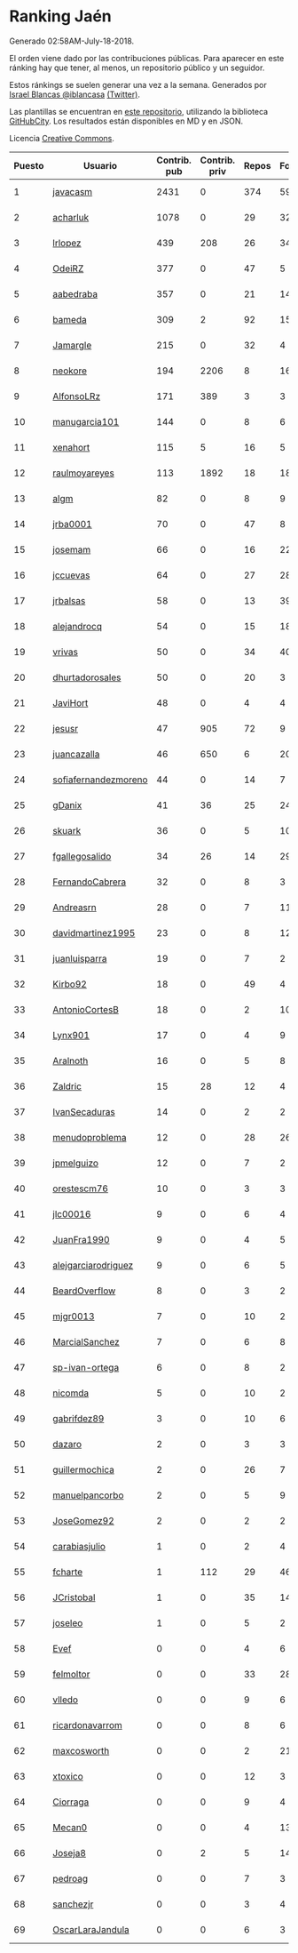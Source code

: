# Ranking Jaén

Generado 02:58AM-July-18-2018.

El orden viene dado por las contribuciones públicas. Para aparecer en este ránking hay que tener, al menos, un repositorio público y un seguidor.

Estos ránkings se suelen generar una vez a la semana. Generados por [Israel Blancas @iblancasa](https://github.com/iblancasa/) [(Twitter)](https://twitter.com/iblancasa).

Las plantillas se encuentran en [este repositorio](https://github.com/iblancasa/GH-Spanish-Ranking), utilizando la biblioteca [GitHubCity](https://github.com/iblancasa/GitHubCity). Los resultados están disponibles en MD y en JSON.

Licencia [Creative Commons](https://creativecommons.org/licenses/by/4.0/).

| Puesto   |  Usuario  | Contrib. pub | Contrib. priv |Repos| Followers | Desde |  Avatar  |
|----------|-----------|--------------|---------------|-----|-----------|-------|----------|
|1|[javacasm](https://github.com/javacasm)|2431|0|374|59|2013-03-12|![javacasm]()|
|2|[acharluk](https://github.com/acharluk)|1078|0|29|32|2013-08-03|![acharluk]()|
|3|[lrlopez](https://github.com/lrlopez)|439|208|26|34|2011-01-04|![lrlopez]()|
|4|[OdeiRZ](https://github.com/OdeiRZ)|377|0|47|5|2014-10-01|![OdeiRZ]()|
|5|[aabedraba](https://github.com/aabedraba)|357|0|21|14|2017-04-19|![aabedraba]()|
|6|[bameda](https://github.com/bameda)|309|2|92|158|2011-06-26|![bameda]()|
|7|[Jamargle](https://github.com/Jamargle)|215|0|32|4|2015-03-24|![Jamargle]()|
|8|[neokore](https://github.com/neokore)|194|2206|8|16|2011-07-25|![neokore]()|
|9|[AlfonsoLRz](https://github.com/AlfonsoLRz)|171|389|3|3|2016-10-02|![AlfonsoLRz]()|
|10|[manugarcia101](https://github.com/manugarcia101)|144|0|8|6|2017-09-22|![manugarcia101]()|
|11|[xenahort](https://github.com/xenahort)|115|5|16|5|2016-03-30|![xenahort]()|
|12|[raulmoyareyes](https://github.com/raulmoyareyes)|113|1892|18|18|2012-08-04|![raulmoyareyes]()|
|13|[algm](https://github.com/algm)|82|0|8|9|2009-10-29|![algm]()|
|14|[jrba0001](https://github.com/jrba0001)|70|0|47|8|2016-07-17|![jrba0001]()|
|15|[josemam](https://github.com/josemam)|66|0|16|22|2015-03-14|![josemam]()|
|16|[jccuevas](https://github.com/jccuevas)|64|0|27|28|2013-04-10|![jccuevas]()|
|17|[jrbalsas](https://github.com/jrbalsas)|58|0|13|39|2010-08-07|![jrbalsas]()|
|18|[alejandrocq](https://github.com/alejandrocq)|54|0|15|18|2010-05-20|![alejandrocq]()|
|19|[vrivas](https://github.com/vrivas)|50|0|34|40|2012-12-14|![vrivas]()|
|20|[dhurtadorosales](https://github.com/dhurtadorosales)|50|0|20|3|2016-09-19|![dhurtadorosales]()|
|21|[JaviHort](https://github.com/JaviHort)|48|0|4|4|2018-01-04|![JaviHort]()|
|22|[jesusr](https://github.com/jesusr)|47|905|72|9|2011-12-11|![jesusr]()|
|23|[juancazalla](https://github.com/juancazalla)|46|650|6|20|2015-03-24|![juancazalla]()|
|24|[sofiafernandezmoreno](https://github.com/sofiafernandezmoreno)|44|0|14|7|2014-11-21|![sofiafernandezmoreno]()|
|25|[gDanix](https://github.com/gDanix)|41|36|25|24|2011-10-10|![gDanix]()|
|26|[skuark](https://github.com/skuark)|36|0|5|10|2010-10-26|![skuark]()|
|27|[fgallegosalido](https://github.com/fgallegosalido)|34|26|14|29|2015-03-24|![fgallegosalido]()|
|28|[FernandoCabrera](https://github.com/FernandoCabrera)|32|0|8|3|2017-09-13|![FernandoCabrera]()|
|29|[Andreasrn](https://github.com/Andreasrn)|28|0|7|11|2016-03-31|![Andreasrn]()|
|30|[davidmartinez1995](https://github.com/davidmartinez1995)|23|0|8|12|2015-11-11|![davidmartinez1995]()|
|31|[juanluisparra](https://github.com/juanluisparra)|19|0|7|2|2016-09-19|![juanluisparra]()|
|32|[Kirbo92](https://github.com/Kirbo92)|18|0|49|4|2011-01-12|![Kirbo92]()|
|33|[AntonioCortesB](https://github.com/AntonioCortesB)|18|0|2|10|2016-09-15|![AntonioCortesB]()|
|34|[Lynx901](https://github.com/Lynx901)|17|0|4|9|2014-11-11|![Lynx901]()|
|35|[Aralnoth](https://github.com/Aralnoth)|16|0|5|8|2011-04-06|![Aralnoth]()|
|36|[Zaldric](https://github.com/Zaldric)|15|28|12|4|2016-03-29|![Zaldric]()|
|37|[IvanSecaduras](https://github.com/IvanSecaduras)|14|0|2|2|2015-09-25|![IvanSecaduras]()|
|38|[menudoproblema](https://github.com/menudoproblema)|12|0|28|26|2011-08-12|![menudoproblema]()|
|39|[jpmelguizo](https://github.com/jpmelguizo)|12|0|7|2|2013-01-29|![jpmelguizo]()|
|40|[orestescm76](https://github.com/orestescm76)|10|0|3|3|2016-09-04|![orestescm76]()|
|41|[jlc00016](https://github.com/jlc00016)|9|0|6|4|2015-06-05|![jlc00016]()|
|42|[JuanFra1990](https://github.com/JuanFra1990)|9|0|4|5|2015-10-22|![JuanFra1990]()|
|43|[alejgarciarodriguez](https://github.com/alejgarciarodriguez)|9|0|6|5|2015-12-19|![alejgarciarodriguez]()|
|44|[BeardOverflow](https://github.com/BeardOverflow)|8|0|3|2|2013-04-13|![BeardOverflow]()|
|45|[mjgr0013](https://github.com/mjgr0013)|7|0|10|2|2014-10-01|![mjgr0013]()|
|46|[MarcialSanchez](https://github.com/MarcialSanchez)|7|0|6|8|2015-10-03|![MarcialSanchez]()|
|47|[sp-ivan-ortega](https://github.com/sp-ivan-ortega)|6|0|8|2|2016-02-22|![sp-ivan-ortega]()|
|48|[nicomda](https://github.com/nicomda)|5|0|10|2|2013-06-13|![nicomda]()|
|49|[gabrifdez89](https://github.com/gabrifdez89)|3|0|10|6|2013-02-26|![gabrifdez89]()|
|50|[dazaro](https://github.com/dazaro)|2|0|3|3|2014-10-08|![dazaro]()|
|51|[guillermochica](https://github.com/guillermochica)|2|0|26|7|2014-10-20|![guillermochica]()|
|52|[manuelpancorbo](https://github.com/manuelpancorbo)|2|0|5|9|2014-11-04|![manuelpancorbo]()|
|53|[JoseGomez92](https://github.com/JoseGomez92)|2|0|2|2|2016-05-21|![JoseGomez92]()|
|54|[carabiasjulio](https://github.com/carabiasjulio)|1|0|2|4|2013-10-15|![carabiasjulio]()|
|55|[fcharte](https://github.com/fcharte)|1|112|29|46|2014-08-05|![fcharte]()|
|56|[JCristobal](https://github.com/JCristobal)|1|0|35|14|2014-09-23|![JCristobal]()|
|57|[joseleo](https://github.com/joseleo)|1|0|5|2|2015-03-19|![joseleo]()|
|58|[Evef](https://github.com/Evef)|0|0|4|6|2012-12-15|![Evef]()|
|59|[felmoltor](https://github.com/felmoltor)|0|0|33|28|2011-06-13|![felmoltor]()|
|60|[vlledo](https://github.com/vlledo)|0|0|9|6|2011-03-28|![vlledo]()|
|61|[ricardonavarrom](https://github.com/ricardonavarrom)|0|0|8|6|2012-11-20|![ricardonavarrom]()|
|62|[maxcosworth](https://github.com/maxcosworth)|0|0|2|21|2010-09-06|![maxcosworth]()|
|63|[xtoxico](https://github.com/xtoxico)|0|0|12|3|2012-08-07|![xtoxico]()|
|64|[Ciorraga](https://github.com/Ciorraga)|0|0|9|4|2013-11-08|![Ciorraga]()|
|65|[Mecan0](https://github.com/Mecan0)|0|0|4|13|2013-06-11|![Mecan0]()|
|66|[Joseja8](https://github.com/Joseja8)|0|2|5|14|2014-07-12|![Joseja8]()|
|67|[pedroag](https://github.com/pedroag)|0|0|7|3|2013-09-23|![pedroag]()|
|68|[sanchezjr](https://github.com/sanchezjr)|0|0|3|4|2013-12-17|![sanchezjr]()|
|69|[OscarLaraJandula](https://github.com/OscarLaraJandula)|0|0|6|3|2016-09-19|![OscarLaraJandula]()|
